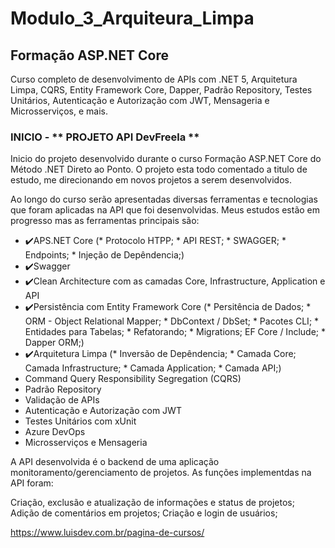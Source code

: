 # Modulo_3_Arquiteura_Limpa

## Formação ASP.NET Core

Curso completo de desenvolvimento de APIs com .NET 5, Arquitetura Limpa, CQRS, Entity Framework Core, Dapper, Padrão Repository, Testes Unitários, Autenticação e Autorização com JWT, Mensageria e Microsserviços, e mais.

### INICIO - ** PROJETO API DevFreela **

Inicio do projeto desenvolvido durante o curso Formação ASP.NET Core do Método .NET Direto ao Ponto. O projeto esta todo comentado a titulo de estudo, me direcionando em novos projetos a serem desenvolvidos.

Ao longo do curso serão apresentadas diversas ferramentas e tecnologias que foram aplicadas na API que foi desenvolvidas. Meus estudos estão em progresso mas as ferramentas principais são:

- ✔️APS.NET Core (* Protocolo HTPP; * API REST; * SWAGGER; * Endpoints; * Injeção de Depêndencia;)
- :heavy_check_mark:Swagger
- :heavy_check_mark:Clean Architecture com as camadas Core, Infrastructure, Application e API
- :heavy_check_mark:Persistência com Entity Framework Core (* Persitência de Dados; * ORM - Object Relational Mapper; * DbContext / DbSet; * Pacotes CLI; * Entidades para Tabelas; * Refatorando; * Migrations; EF Core / Include; * Dapper ORM;)
- ✔️Arquitetura Limpa (* Inversão de Depêndencia; * Camada Core; Camada Infrastructure; * Camada Application; * Camada API;) 
- Command Query Responsibility Segregation (CQRS)
- Padrão Repository
- Validação de APIs
- Autenticação e Autorização com JWT
- Testes Unitários com xUnit
- Azure DevOps
- Microsserviços e Mensageria

A API desenvolvida é o backend de uma aplicação monitoramento/gerenciamento de projetos. As funções implementdas na API foram:

Criação, exclusão e atualização de informações e status de projetos;
Adição de comentários em projetos;
Criação e login de usuários;

https://www.luisdev.com.br/pagina-de-cursos/
